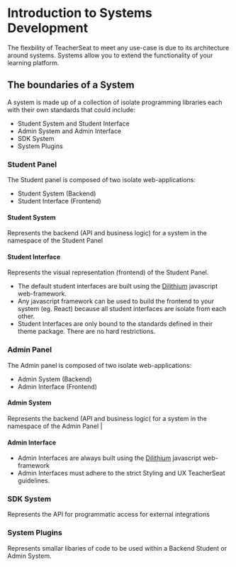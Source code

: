 # Introduction to Systems Development

The flexbility of TeacherSeat to meet any use-case is due to its architecture around systems.
Systems allow you to extend the functionality of your learning platform.

## The boundaries of a System

A system is made up of a collection of isolate programming libraries each with their own standards that could include:

* Student System and Student Interface
* Admin System and Admin Interface
* SDK System
* System Plugins


### Student Panel

The Student panel is composed of two isolate web-applications:
- Student System (Backend)
- Student Interface (Frontend)

#### Student System 

Represents the backend (API and business logic) for a system in the namespace of the Student Panel 

#### Student Interface 

Represents the visual representation (frontend) of the Student Panel.

- The default student interfaces are built using the [Dilithium](https://github.com/ExamProCo/dilithium.js) javascript web-framework.
- Any javascript framework can be used to build the frontend to your system (eg. React) because all student interfaces are isolate from each other.
- Student Interfaces are only bound to the standards defined in their theme package. There are no hard restrictions.

### Admin Panel

The Admin panel is composed of two isolate web-applications:
- Admin System (Backend)
- Admin Interface (Frontend)

#### Admin System 

Represents the backend (API and business logic( for a system in the namespace of the Admin Panel  |

#### Admin Interface 

- Admin Interfaces are always built using the [Dilithium](https://github.com/ExamProCo/dilithium.js) javascript web-framework
- Admin Interfaces must adhere to the strict Styling and UX TeacherSeat guidelines.

### SDK System

Represents the API for programmatic access for external integrations 

### System Plugins

Represents smallar libaries of code to be used within a Backend Student or Admin System.
